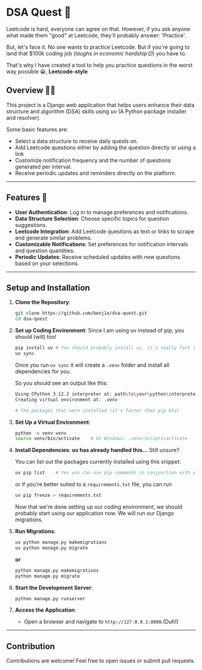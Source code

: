 # DSA Quest 👑

Leetcode is hard, everyone can agree on that. However, if you ask anyone what made them "good" at Leetcode, they'll probably answer: 'Practice'.

But, let's face it. No one wants to practice Leetcode. But if you're going to land that $100k coding job (*laughs in economic hardship😔*) you have to.

That's why I have created a tool to help you practice questions in the worst way possible 😀, **Leetcode-style**

## Overview 👨‍🏫

This project is a Django web application that helps users enhance their data structure and algorithm (DSA) skills using uv (A Python package installer and resolver).

Some basic features are:

- Select a data structure to receive daily quests on.
- Add Leetcode questions either by adding the question directly or using a link
- Customize notification frequency and the number of questions generated per interval.
- Receive periodic updates and reminders directly on the platform.

---

## Features 🤖

- **User Authentication**: Log in to manage preferences and notifications.
- **Data Structure Selection**: Choose specific topics for question suggestions.
- **Leetcode Integration**: Add Leetcode questions as text or links to scrape and generate similar problems.
- **Customizable Notifications**: Set preferences for notification intervals and question quantities.
- **Periodic Updates**: Receive scheduled updates with new questions based on your selections.

---

## Setup and Installation

1. **Clone the Repository**:

   ```bash
   git clone https://github.com/benj1e/dsa-quest.git
   cd dsa-quest
   ```

2. **Set up Coding Environment**:
   Since I am using uv instead of pip, you should (will) too!

   ```bash
   pip install uv # You should probably install uv, it's really fast (trust me bro.)
   uv sync
   ```

   Once you run `uv sync` it will create a `.venv` folder and install all dependencies for you.

   So you should see an output like this:

   ```bash
   Using CPython 3.12.2 interpreter at: path\to\your\python\interpreter
   Creating virtual environment at: .venv

   # The packages that were installed (it's faster than pip btw)
   ```

3. **Set Up a Virtual Environment**:

   ```bash
   python -m venv venv
   source venv/bin/activate    # On Windows: .venv\Scripts\activate
   ```

4. **Install Dependencies**:
   **uv has already handled this...**
   Still unsure?

   You can list out the packages currently installed using this snippet:

   ```bash
   uv pip list    # Yes you can use pip commands in conjunction with uv
   ```

   or if you're better suited to a `requirements.txt` file, you can run

   ```bash
   uv pip freeze > requirements.txt
   ```

   Now that we're done setting up our coding environment, we should probably start using our application now.
   We will run our Django migrations.

6. **Run Migrations**:

   ```bash
   uv python manage.py makemigrations
   uv python manage.py migrate
   ```

   **or**

   ```bash
   python manage.py makemigrations
   python manage.py migrate
   ```

7. **Start the Development Server**:

   ```bash
   python manage.py runserver
   ```

8. **Access the Application**:
   - Open a browser and navigate to `http://127.0.0.1:8000`.(Duh!)

---

## Contribution

Contributions are welcome! Feel free to open issues or submit pull requests.
